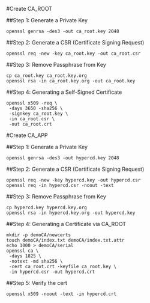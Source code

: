 #Create CA_ROOT

##Step 1: Generate a Private Key

    openssl genrsa -des3 -out ca_root.key 2048

##Step 2: Generate a CSR (Certificate Signing Request)

    openssl req -new -key ca_root.key -out ca_root.csr

##Step 3: Remove Passphrase from Key

    cp ca_root.key ca_root.key.org
    openssl rsa -in ca_root.key.org -out ca_root.key

##Step 4: Generating a Self-Signed Certificate

    openssl x509 -req \
     -days 3650 -sha256 \
     -signkey ca_root.key \
     -in ca_root.csr \
     -out ca_root.crt


#Create CA_APP

##Step 1: Generate a Private Key

    openssl genrsa -des3 -out hypercd.key 2048

##Step 2: Generate a CSR (Certificate Signing Request)

    openssl req -new -key hypercd.key -out hypercd.csr
    openssl req -in hypercd.csr -noout -text

##Step 3: Remove Passphrase from Key

    cp hypercd.key hypercd.key.org
    openssl rsa -in hypercd.key.org -out hypercd.key

##Step 4: Generating a Certificate via CA_ROOT

    mkdir -p demoCA/newcerts
    touch demoCA/index.txt demoCA/index.txt.attr
    echo 1000 > demoCA/serial
    openssl ca \
     -days 1825 \
     -notext -md sha256 \
     -cert ca_root.crt -keyfile ca_root.key \
     -in hypercd.csr -out hypercd.crt

##Step 5: Verify the cert

    openssl x509 -noout -text -in hypercd.crt